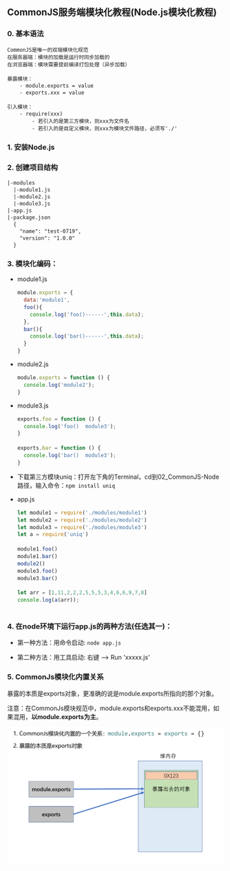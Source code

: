 ## CommonJS服务端模块化教程(Node.js模块化教程)

### 0. 基本语法

```
CommonJS是唯一的双端模块化规范
在服务器端：模块的加载是运行时同步加载的
在浏览器端：模块需要提前编译打包处理（异步加载）

暴露模块：
	- module.exports = value
	- exports.xxx = value
	
引入模块：
	- require(xxx)
		- 若引入的是第三方模块，则xxx为文件名
		- 若引入的是自定义模块，则xxx为模块文件路径，必须写'./'
```



### 1. 安装Node.js

### 2. 创建项目结构
  ```
  |-modules
    |-module1.js
    |-module2.js
    |-module3.js
  |-app.js
  |-package.json
    {
      "name": "test-0719",
      "version": "1.0.0"
    }
  ```
### 3. 模块化编码：
  * module1.js
    ```js
    module.exports = {
      data:'module1',
      foo(){
        console.log('foo()------',this.data);
      },
      bar(){
        console.log('bar()------',this.data);
      }
    }
    ```
  * module2.js
    ```js
    module.exports = function () {
      console.log('module2');
    }
    ```
  * module3.js
    ```js
    exports.foo = function () {
      console.log('foo()  module3');
    }
    
    exports.bar = function () {
      console.log('bar()  module3');
    }
    ```
  * 下载第三方模块uniq：打开左下角的Terminal，cd到02_CommonJS-Node路径，输入命令：```npm install uniq```

  * app.js 
    ```js
    let module1 = require('./modules/module1')
    let module2 = require('./modules/module2')
    let module3 = require('./modules/module3')
    let a = require('uniq')
    
    module1.foo()
    module1.bar()
    module2()
    module3.foo()
    module3.bar() 
    
    let arr = [1,11,2,2,2,5,5,5,3,4,6,6,9,7,8]
    console.log(a(arr));
      
    ```
### 4. 在node环境下运行app.js的两种方法(任选其一)：
  * 第一种方法：用命令启动: ```node app.js```

  * 第二种方法：用工具启动: 右键 --> Run 'xxxxx.js'

    

### 5. CommonJs模块化内置关系

​		暴露的本质是exports对象，更准确的说是module.exports所指向的那个对象。

​		注意：在CommonJs模块规范中，module.exports和exports.xxx不能混用，如果混用，**以module.exports为主**。

![2_CommonJS内置关系](js%E6%A8%A1%E5%9D%97_CommonJS_Node%E6%A8%A1%E5%9D%97%E5%8C%96%E6%95%99%E7%A8%8B/2_CommonJS%E5%86%85%E7%BD%AE%E5%85%B3%E7%B3%BB.png)